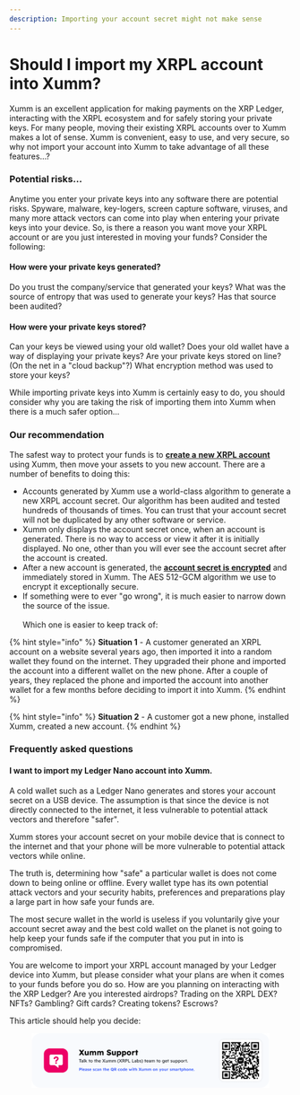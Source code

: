 ```yaml
---
description: Importing your account secret might not make sense
---
```


# Should I import my XRPL account into Xumm?

Xumm is an excellent application for making payments on the XRP Ledger, interacting with the XRPL ecosystem and for safely storing your private keys. For many people, moving their existing XRPL accounts over to Xumm makes a lot of sense. Xumm is convenient, easy to use, and very secure, so why not import your account into Xumm to take advantage of all these features...?

### Potential risks...

Anytime you enter your private keys into any software there are potential risks. Spyware, malware, key-logers, screen capture software, viruses, and many more attack vectors can come into play when entering your private keys into your device. So, is there a reason you want move your XRPL account or are you just interested in moving your funds? Consider the following:&#x20;

#### How were your private keys generated?&#x20;

Do you trust the company/service that generated your keys? What was the source of entropy that was used to generate your keys? Has that source been audited?&#x20;

#### How were your private keys stored?

Can your keys be viewed using your old wallet? Does your old wallet have a way of displaying your private keys? Are your private keys stored on line? (On the net in a "cloud backup"?) What encryption method was used to store your keys?

While importing private keys into Xumm is certainly easy to do, you should consider why you are taking the risk of importing them into Xumm when there is a much safer option...

### Our recommendation

The safest way to protect your funds is to [**create a** **new XRPL account**](../how-to-create-an-xrpl-account.md) using Xumm, then move your assets to you new account. There are a number of benefits to doing this:

* Accounts generated by Xumm use a world-class algorithm to generate a new XRPL account secret. Our algorithm has been audited and tested hundreds of thousands of times. You can trust that your account secret will not be duplicated by any other software or service.&#x20;
* Xumm only displays the account secret once, when an account is generated. There is no way to access or view it after it is initially displayed. No one, other than you will ever see the account secret after the account is created.
* After a new account is generated, the [**account secret is encrypted**](../../../security-and-xumm/all-about-security/upgrading-your-encryption.md) and immediately stored in Xumm. The AES 512-GCM algorithm we use to encrypt it exceptionally secure.  &#x20;
* If something were to ever "go wrong", it is much easier to narrow down the source of the issue. \
  \
  Which one is easier to keep track of:

{% hint style="info" %}
**Situation 1** - A customer generated an XRPL account on a website several years ago, then imported it into a random wallet they found on the internet. They upgraded their phone and imported the account into a different wallet on the new phone. After a couple of years, they replaced the phone and imported the account into another wallet for a few months before deciding to import it into Xumm.
{% endhint %}

{% hint style="info" %}
**Situation 2** - A customer got a new phone, installed Xumm, created a new account.
{% endhint %}



### Frequently asked questions

#### I want to import my Ledger Nano account into Xumm.

A  cold wallet such as a Ledger Nano generates and stores your account secret on a USB device. The assumption is that since the device is not directly connected to the internet, it less vulnerable to potential attack vectors and therefore "safer".

Xumm stores your account secret on your mobile device that is connect to the internet and that your phone will be more vulnerable to potential attack vectors while online.

The truth is, determining how "safe" a particular wallet is does not come down to being online or offline. Every wallet type has its own potential attack vectors and your security habits, preferences  and preparations play a large part in how safe your funds are.&#x20;

The most secure wallet in the world is useless if you voluntarily give your account secret away and the best cold wallet on the planet is not going to help keep your funds safe if the computer that you put in into is compromised.&#x20;

You are welcome to import your XRPL account managed by your Ledger device into Xumm, but please consider what your plans are when it comes to your funds before you do so. How are you planning on interacting with the XRP Ledger? Are you interested airdrops? Trading on the XRPL DEX? NFTs? Gambling? Gift cards? Creating tokens? Escrows?&#x20;

This article should help you decide:





&#x20;&#x20;









<figure><img src="../../../.gitbook/assets/Support banner Xumm.png" alt=""><figcaption></figcaption></figure>
